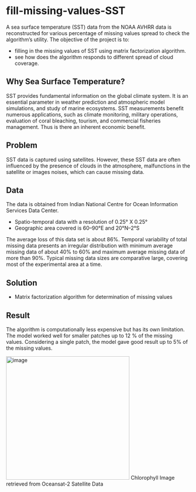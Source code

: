 # fill-missing-values-SST
A sea surface temperature (SST) data from the NOAA AVHRR data is reconstructed for various percentage of missing values spread to check the algorithm’s utility. The objective of the project is to:
* filling in the missing values of SST using matrix factorization algorithm.
* see how does the algorithm responds to different spread of cloud coverage. 

## Why Sea Surface Temperature?
SST provides fundamental information on the global climate system. It is an essential parameter in weather prediction and atmospheric model simulations, and study of marine ecosystems. SST measurements benefit numerous applications, such as climate monitoring, military operations, evaluation of coral bleaching, tourism, and commercial fisheries management. Thus is there an inherent economic benefit. 

## Problem
SST data is captured using satellites. However, these SST data are often influenced by the presence of clouds in the atmosphere, malfunctions in the satellite or images noises, which can cause missing data.

## Data

The data is obtained from Indian National Centre for Ocean Information Services Data Center.

* Spatio-temporal data with a resolution of  0.25° X 0.25°
* Geographic area covered is 60–90°E and 20°N–2°S

The average loss of this data set is about 86%. Temporal variability of total missing data presents an irregular distribution with minimum average missing data of about 40% to 60% and maximum average missing data of more than 90%. Typical missing data sizes are comparative large, covering most of the experimental area at a time.


## Solution
* Matrix factorization algorithm for determination of missing values

## Result
The algorithm is computationally less expensive but has its own limitation. The model worked well for smaller patches up to 12 % of the missing values. Considering a single patch, the model gave good result up to 5% of the missing values.


<img width="337" alt="image" src="https://user-images.githubusercontent.com/12899164/233885048-c414854c-3cc8-4076-b55e-97be7c779f73.png">
Chlorophyll Image retrieved from Oceansat-2 Satellite Data


